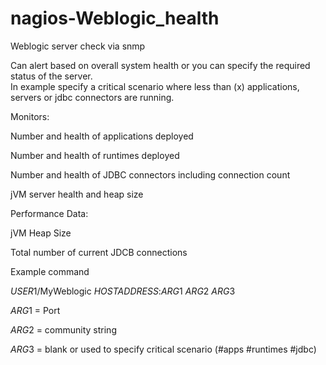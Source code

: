 # nagios-Weblogic_health
Weblogic server check via snmp


Can alert based on overall system health or you can specify the required status of the server.  
In example specify a critical scenario where less than (x) applications, servers or jdbc connectors are running.


Monitors:

Number and health of applications deployed

Number and health of runtimes deployed

Number and health of JDBC connectors including connection count

jVM server health and heap size

Performance Data:

jVM Heap Size

Total number of current JDCB connections


Example command

$USER1$/MyWeblogic $HOSTADDRESS$:$ARG1$ $ARG2$ $ARG3$


$ARG1$ = Port

$ARG2$ = community string

$ARG3$ = blank or used to specify critical scenario (#apps #runtimes #jdbc)
